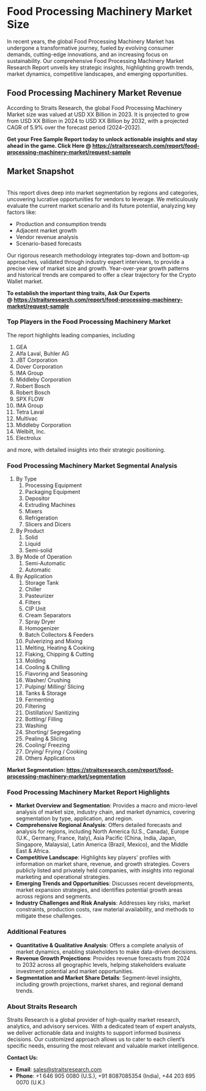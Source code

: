 <p>&nbsp;</p>
<h1>Food Processing Machinery Market Size</h1>
<p>In recent years, the global&nbsp;Food Processing Machinery Market&nbsp;has undergone a transformative journey, fueled by evolving consumer demands, cutting-edge innovations, and an increasing focus on sustainability. Our comprehensive&nbsp;Food Processing Machinery Market Research Report unveils key strategic insights, highlighting growth trends, market dynamics, competitive landscapes, and emerging opportunities.</p>
<h2>Food Processing Machinery Market Revenue</h2>
<p>According to&nbsp;Straits Research, the global Food Processing Machinery Market size was valued at&nbsp;USD XX Billion&nbsp;in&nbsp;2023. It is projected&nbsp;to grow from&nbsp;USD XX Billion&nbsp;in&nbsp;2024&nbsp;to&nbsp;USD XX Billion&nbsp;by&nbsp;2032, with a projected CAGR of&nbsp;5.9%&nbsp;over the forecast period (2024&ndash;2032).</p>
<p><strong>Get your Free Sample Report today to unlock actionable insights and stay ahead in the game. Click Here @&nbsp;<a href="https://straitsresearch.com/report/food-processing-machinery-market/request-sample">https://straitsresearch.com/report/food-processing-machinery-market/request-sample</a></strong></p>
<h2>Market Snapshot</h2>
<p><br />This report dives deep into market segmentation by regions and categories, uncovering lucrative opportunities for vendors to leverage. We meticulously evaluate the current market scenario and its future potential, analyzing key factors like:</p>
<ul>
<li>Production and consumption trends</li>
<li>Adjacent market growth</li>
<li>Vendor revenue analysis</li>
<li>Scenario-based forecasts</li>
</ul>
<p>Our rigorous research methodology integrates top-down and bottom-up approaches, validated through industry expert interviews, to provide a precise view of market size and growth. Year-over-year growth patterns and historical trends are compared to offer a clear trajectory for the Crypto Wallet market.</p>
<p><strong>To establish the important thing traits, Ask Our Experts @&nbsp;<a href="https://straitsresearch.com/report/food-processing-machinery-market/request-sample">https://straitsresearch.com/report/food-processing-machinery-market/request-sample</a></strong></p>
<h3>Top Players in the&nbsp;Food Processing Machinery Market&nbsp;</h3>
<p>The report highlights leading companies, including&nbsp;</p>
<ol>
<li>GEA</li>
<li>Alfa Laval, Buhler AG</li>
<li>JBT Corporation</li>
<li>Dover Corporation</li>
<li>IMA Group</li>
<li>Middleby Corporation</li>
<li>Robert Bosch</li>
<li>Robert Bosch</li>
<li>SPX FLOW</li>
<li>IMA Group</li>
<li>Tetra Laval</li>
<li>Multivac</li>
<li>Middleby Corporation</li>
<li>Welbilt, Inc.</li>
<li>Electrolux</li>
</ol>
<p>and more, with detailed insights into their strategic positioning.</p>
<h3>Food Processing Machinery Market Segmental Analysis</h3>
<ol>
<li>By Type
<ol>
<li>Processing Equipment</li>
<li>Packaging Equipment</li>
<li>Depositor</li>
<li>Extruding Machines</li>
<li>Mixers</li>
<li>Refrigeration</li>
<li>Slicers and Dicers</li>
</ol>
</li>
<li>By Product
<ol>
<li>Solid</li>
<li>Liquid</li>
<li>Semi-solid</li>
</ol>
</li>
<li>By Mode of Operation
<ol>
<li>Semi-Automatic</li>
<li>Automatic</li>
</ol>
</li>
<li>By Application
<ol>
<li>Storage Tank</li>
<li>Chiller</li>
<li>Pasteurizer</li>
<li>Filters</li>
<li>CIP Unit</li>
<li>Cream Separators</li>
<li>Spray Dryer</li>
<li>Homogenizer</li>
<li>Batch Collectors &amp; Feeders</li>
<li>Pulverizing and Mixing</li>
<li>Melting, Heating &amp; Cooking</li>
<li>Flaking, Chipping &amp; Cutting</li>
<li>Molding</li>
<li>Cooling &amp; Chilling</li>
<li>Flavoring and Seasoning</li>
<li>Washer/ Crushing</li>
<li>Pulping/ Milling/ Slicing</li>
<li>Tanks &amp; Storage</li>
<li>Fermenting</li>
<li>Filtering</li>
<li>Distillation/ Sanitizing</li>
<li>Bottling/ Filling</li>
<li>Washing</li>
<li>Shorting/ Segregating</li>
<li>Pealing &amp; Slicing</li>
<li>Cooling/ Freezing</li>
<li>Drying/ Frying / Cooking</li>
<li>Others Applications</li>
</ol>
</li>
</ol>
<p><strong>Market Segmentation:&nbsp;<a href="https://straitsresearch.com/report/food-processing-machinery-market/segmentation">https://straitsresearch.com/report/food-processing-machinery-market/segmentation</a></strong></p>
<h3>Food Processing Machinery Market Report Highlights</h3>
<ul>
<li><strong>Market Overview and Segmentation</strong>: Provides a macro and micro-level analysis of market size, industry chain, and market dynamics, covering segmentation by type, application, and region.</li>
<li><strong>Comprehensive Regional Analysis</strong>: Offers detailed forecasts and analysis for regions, including North America (U.S., Canada), Europe (U.K., Germany, France, Italy), Asia Pacific (China, India, Japan, Singapore, Malaysia), Latin America (Brazil, Mexico), and the Middle East &amp; Africa.</li>
<li><strong>Competitive Landscape</strong>: Highlights key players' profiles with information on market share, revenue, and growth strategies. Covers publicly listed and privately held companies, with insights into regional marketing and operational strategies.</li>
<li><strong>Emerging Trends and Opportunities</strong>: Discusses recent developments, market expansion strategies, and identifies potential growth areas across regions and segments.</li>
<li><strong>Industry Challenges and Risk Analysis</strong>: Addresses key risks, market constraints, production costs, raw material availability, and methods to mitigate these challenges.</li>
</ul>
<h3>Additional Features</h3>
<ul>
<li><strong>Quantitative &amp; Qualitative Analysis</strong>: Offers a complete analysis of market dynamics, enabling stakeholders to make data-driven decisions.</li>
<li><strong>Revenue Growth Projections</strong>: Provides revenue forecasts from&nbsp;2024 to&nbsp;2032 across all geographic levels, helping stakeholders evaluate investment potential and market opportunities.</li>
<li><strong>Segmentation and Market Share Details</strong>: Segment-level insights, including growth projections, market shares, and regional demand trends.</li>
</ul>
<h3>About Straits Research</h3>
<p>Straits Research is a global provider of high-quality market research, analytics, and advisory services. With a dedicated team of expert analysts, we deliver actionable data and insights to support informed business decisions. Our customized approach allows us to cater to each client&rsquo;s specific needs, ensuring the most relevant and valuable market intelligence.</p>
<p><strong>Contact Us:</strong></p>
<ul>
<li><strong>Email</strong>: <a href="mailto:sales@straitsresearch.com">sales@straitsresearch.com</a></li>
<li><strong>Phone</strong>: +1 646 905 0080 (U.S.), +91 8087085354 (India), +44 203 695 0070 (U.K.)</li>
</ul>
<p>&nbsp;</p>
